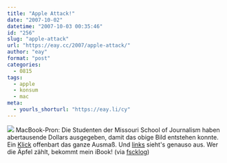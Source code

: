 ```yaml
---
title: "Apple Attack!"
date: "2007-10-02"
datetime: "2007-10-03 00:35:46"
id: "256"
slug: "apple-attack"
url: "https://eay.cc/2007/apple-attack/"
author: "eay"
format: "post"
categories:
  - 0815
tags:
  - apple
  - konsum
  - mac
meta:
  - yourls_shorturl: "https://eay.li/cy"
---
```


[![](/uploads/2007/appleattack.jpg)](http://duggmirror.com/apple/Look_at_them_apples/9489b70ab55692ffcac3ec776aa50a1f_img_6672s.jpg) MacBook-Pron: Die Studenten der Missouri School of Journalism haben abertausende Dollars ausgegeben, damit das obige Bild entstehen konnte. Ein [Klick](http://duggmirror.com/apple/Look_at_them_apples/9489b70ab55692ffcac3ec776aa50a1f_img_6672s.jpg) offenbart das ganze Ausmaß. Und [links](http://duggmirror.com/apple/Look_at_them_apples/cba56d2d8545c3b1818ab1c3c1ba58de_img_6671s.jpg) sieht's genauso aus. Wer die Äpfel zählt, bekommt mein iBook! (via [fscklog](http://www.fscklog.com/2007/10/mac-monokultur.html))
